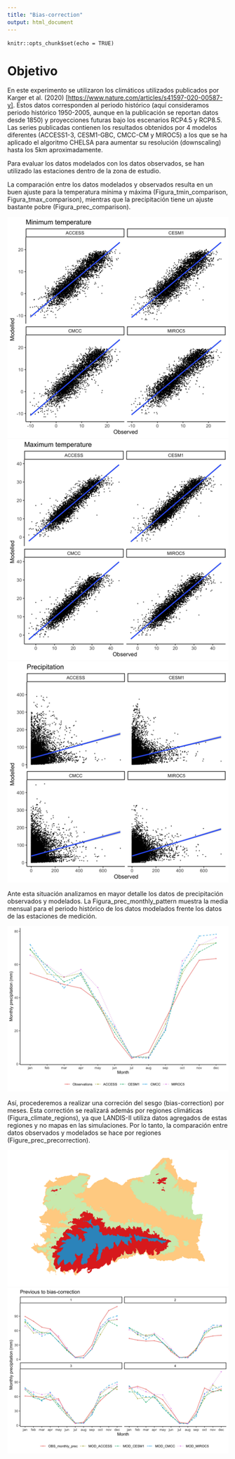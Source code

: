 ```yaml
---
title: "Bias-correction"
output: html_document
---
```


```{r setup, include=FALSE}
knitr::opts_chunk$set(echo = TRUE)
```

# Objetivo

En este experimento se utilizaron los climáticos utilizados publicados por Karger et al. (2020) [https://www.nature.com/articles/s41597-020-00587-y]. Estos datos corresponden al periodo histórico (aquí consideramos periodo histórico 1950-2005, aunque en la publicación se reportan datos desde 1850) y proyecciones futuras bajo los escenarios RCP4.5 y RCP8.5. Las series publicadas contienen los resultados obtenidos por 4 modelos diferentes (ACCESS1-3, CESM1-GBC, CMCC-CM y MIROC5) a los que se ha aplicado el algoritmo CHELSA para aumentar su resolución (downscaling) hasta los 5km aproximadamente. 

Para evaluar los datos modelados con los datos observados, se han utilizado las estaciones dentro de la zona de estudio. 

La comparación entre los datos modelados y observados resulta en un buen ajuste para la temperatura mínima y máxima (Figura_tmin_comparison, Figura_tmax_comparison), mientras que la precipitación tiene un ajuste bastante pobre (Figura_prec_comparison).

<img src="https://github.com/MARIASUAM/harvest_x_climate_LANDIS/blob/master/images/tasmin_comparison.jpeg" alt="Figura_tmin_comparison" style="zoom:50%;" />

<img src="https://github.com/MARIASUAM/harvest_x_climate_LANDIS/blob/master/images/tasmax_comparison.jpeg" alt="Figura_tmax_comparison" style="zoom:50%;" />

<img src="https://github.com/MARIASUAM/harvest_x_climate_LANDIS/blob/master/images/prec_comparison.jpeg" alt="Figura_prec_comparison" style="zoom:50%;" />

Ante esta situación analizamos en mayor detalle los datos de precipitación observados y modelados. La Figura_prec_monthly_pattern muestra la media mensual para el periodo histórico de los datos modelados frente los datos de las estaciones de medición.

<img src="https://github.com/MARIASUAM/harvest_x_climate_LANDIS/blob/master/images/prec_comparison_monthly_pattern.jpeg" alt="Figura_prec_monthly_pattern" style="zoom:50%;" />

Así, procederemos a realizar una correción del sesgo (bias-correction) por meses. Esta correctión se realizará además por regiones climáticas (Figura_climate_regions), ya que LANDIS-II utiliza datos agregados de estas regiones y no mapas en las simulaciones. Por lo tanto, la comparación entre datos observados y modelados se hace por regiones (Figure_prec_precorrection).

<img src="https://github.com/MARIASUAM/harvest_x_climate_LANDIS/blob/master/images/climate_regions_map.png" alt="Figura_climate_regions. Climate region 1: red; 2: orange; 3: green; 4: blue." style="zoom:50%;" />

<img src="https://github.com/MARIASUAM/harvest_x_climate_LANDIS/blob/master/images/prec_pre-correction.jpeg" alt="Figure_prec_precorrection" style="zoom:50%;" />

